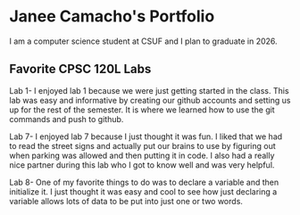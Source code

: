 
# Janee Camacho's Portfolio

I am a computer science student at CSUF and I plan to graduate in 2026.

## Favorite CPSC 120L Labs

Lab 1-
I enjoyed lab 1 because we were just getting started in the class. This lab was easy and informative by creating our github accounts and setting us up for the rest of the semester. It is where we learned how to use the git commands and push to github.

Lab 7-
I enjoyed lab 7 because I just thought it was fun. I liked that we had to read the street signs and actually put our brains to use by figuring out when parking was allowed and then putting it in code. I also had a really nice partner during this lab who I got to know well and was very helpful.

Lab 8-
One of my favorite things to do was to declare a variable and then initialize it. I just thought it was easy and cool to see how just declaring a variable allows lots of data to be put into just one or two words.
